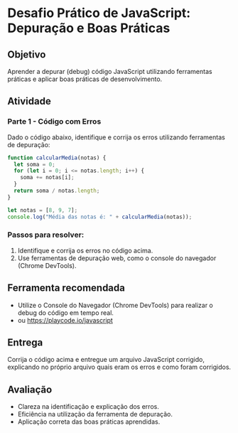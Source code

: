 # Desafio Prático de JavaScript: Depuração e Boas Práticas

## Objetivo

Aprender a depurar (debug) código JavaScript utilizando ferramentas práticas e aplicar boas práticas de desenvolvimento.

## Atividade

### Parte 1 - Código com Erros

Dado o código abaixo, identifique e corrija os erros utilizando ferramentas de depuração:

```javascript
function calcularMedia(notas) {
  let soma = 0;
  for (let i = 0; i <= notas.length; i++) {
    soma += notas[i];
  }
  return soma / notas.length;
}

let notas = [8, 9, 7];
console.log("Média das notas é: " + calcularMedia(notas));
```

### Passos para resolver:

1. Identifique e corrija os erros no código acima.
2. Use ferramentas de depuração web, como o console do navegador (Chrome DevTools).

## Ferramenta recomendada

- Utilize o Console do Navegador (Chrome DevTools) para realizar o debug do código em tempo real.
- ou https://playcode.io/javascript 

## Entrega

Corrija o código acima e entregue um arquivo JavaScript corrigido, explicando no próprio arquivo quais eram os erros e como foram corrigidos.

## Avaliação

- Clareza na identificação e explicação dos erros.
- Eficiência na utilização da ferramenta de depuração.
- Aplicação correta das boas práticas aprendidas.

